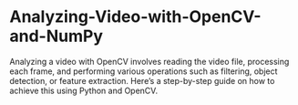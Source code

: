 # Analyzing-Video-with-OpenCV-and-NumPy
Analyzing a video with OpenCV involves reading the video file, processing each frame, and performing various operations such as filtering, object detection, or feature extraction. Here’s a step-by-step guide on how to achieve this using Python and OpenCV.
